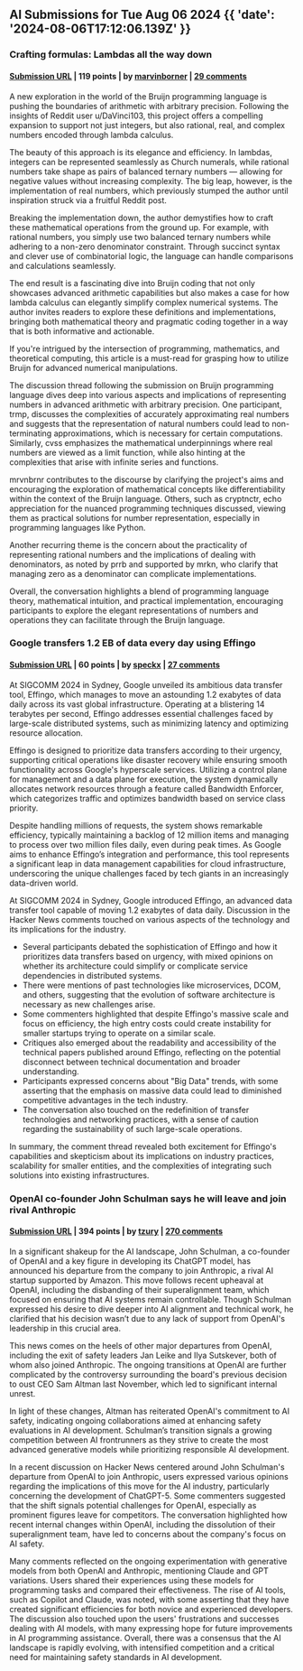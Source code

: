 ## AI Submissions for Tue Aug 06 2024 {{ 'date': '2024-08-06T17:12:06.139Z' }}

### Crafting formulas: Lambdas all the way down

#### [Submission URL](https://text.marvinborner.de/2024-04-16-10.html) | 119 points | by [marvinborner](https://news.ycombinator.com/user?id=marvinborner) | [29 comments](https://news.ycombinator.com/item?id=41169244)

A new exploration in the world of the Bruijn programming language is pushing the boundaries of arithmetic with arbitrary precision. Following the insights of Reddit user u/DaVinci103, this project offers a compelling expansion to support not just integers, but also rational, real, and complex numbers encoded through lambda calculus. 

The beauty of this approach is its elegance and efficiency. In lambdas, integers can be represented seamlessly as Church numerals, while rational numbers take shape as pairs of balanced ternary numbers — allowing for negative values without increasing complexity. The big leap, however, is the implementation of real numbers, which previously stumped the author until inspiration struck via a fruitful Reddit post.

Breaking the implementation down, the author demystifies how to craft these mathematical operations from the ground up. For example, with rational numbers, you simply use two balanced ternary numbers while adhering to a non-zero denominator constraint. Through succinct syntax and clever use of combinatorial logic, the language can handle comparisons and calculations seamlessly.

The end result is a fascinating dive into Bruijn coding that not only showcases advanced arithmetic capabilities but also makes a case for how lambda calculus can elegantly simplify complex numerical systems. The author invites readers to explore these definitions and implementations, bringing both mathematical theory and pragmatic coding together in a way that is both informative and actionable. 

If you're intrigued by the intersection of programming, mathematics, and theoretical computing, this article is a must-read for grasping how to utilize Bruijn for advanced numerical manipulations.

The discussion thread following the submission on Bruijn programming language dives deep into various aspects and implications of representing numbers in advanced arithmetic with arbitrary precision. One participant, trmp, discusses the complexities of accurately approximating real numbers and suggests that the representation of natural numbers could lead to non-terminating approximations, which is necessary for certain computations. Similarly, cvss emphasizes the mathematical underpinnings where real numbers are viewed as a limit function, while also hinting at the complexities that arise with infinite series and functions.

mrvnbrnr contributes to the discourse by clarifying the project's aims and encouraging the exploration of mathematical concepts like differentiability within the context of the Bruijn language. Others, such as cryptnctr, echo appreciation for the nuanced programming techniques discussed, viewing them as practical solutions for number representation, especially in programming languages like Python.

Another recurring theme is the concern about the practicality of representing rational numbers and the implications of dealing with denominators, as noted by prrb and supported by mrkn, who clarify that managing zero as a denominator can complicate implementations. 

Overall, the conversation highlights a blend of programming language theory, mathematical intuition, and practical implementation, encouraging participants to explore the elegant representations of numbers and operations they can facilitate through the Bruijn language.

### Google transfers 1.2 EB of data every day using Effingo

#### [Submission URL](https://www.theregister.com/2024/08/06/google_effingo/) | 60 points | by [speckx](https://news.ycombinator.com/user?id=speckx) | [27 comments](https://news.ycombinator.com/item?id=41173111)

At SIGCOMM 2024 in Sydney, Google unveiled its ambitious data transfer tool, Effingo, which manages to move an astounding 1.2 exabytes of data daily across its vast global infrastructure. Operating at a blistering 14 terabytes per second, Effingo addresses essential challenges faced by large-scale distributed systems, such as minimizing latency and optimizing resource allocation. 

Effingo is designed to prioritize data transfers according to their urgency, supporting critical operations like disaster recovery while ensuring smooth functionality across Google's hyperscale services. Utilizing a control plane for management and a data plane for execution, the system dynamically allocates network resources through a feature called Bandwidth Enforcer, which categorizes traffic and optimizes bandwidth based on service class priority.

Despite handling millions of requests, the system shows remarkable efficiency, typically maintaining a backlog of 12 million items and managing to process over two million files daily, even during peak times. As Google aims to enhance Effingo’s integration and performance, this tool represents a significant leap in data management capabilities for cloud infrastructure, underscoring the unique challenges faced by tech giants in an increasingly data-driven world.

At SIGCOMM 2024 in Sydney, Google introduced Effingo, an advanced data transfer tool capable of moving 1.2 exabytes of data daily. Discussion in the Hacker News comments touched on various aspects of the technology and its implications for the industry.

- Several participants debated the sophistication of Effingo and how it prioritizes data transfers based on urgency, with mixed opinions on whether its architecture could simplify or complicate service dependencies in distributed systems.
- There were mentions of past technologies like microservices, DCOM, and others, suggesting that the evolution of software architecture is necessary as new challenges arise.
- Some commenters highlighted that despite Effingo's massive scale and focus on efficiency, the high entry costs could create instability for smaller startups trying to operate on a similar scale. 
- Critiques also emerged about the readability and accessibility of the technical papers published around Effingo, reflecting on the potential disconnect between technical documentation and broader understanding.
- Participants expressed concerns about "Big Data" trends, with some asserting that the emphasis on massive data could lead to diminished competitive advantages in the tech industry.
- The conversation also touched on the redefinition of transfer technologies and networking practices, with a sense of caution regarding the sustainability of such large-scale operations.

In summary, the comment thread revealed both excitement for Effingo's capabilities and skepticism about its implications on industry practices, scalability for smaller entities, and the complexities of integrating such solutions into existing infrastructures.

### OpenAI co-founder John Schulman says he will leave and join rival Anthropic

#### [Submission URL](https://www.cnbc.com/2024/08/06/openai-co-founder-john-schulman-says-he-will-join-rival-anthropic.html) | 394 points | by [tzury](https://news.ycombinator.com/user?id=tzury) | [270 comments](https://news.ycombinator.com/item?id=41168904)

In a significant shakeup for the AI landscape, John Schulman, a co-founder of OpenAI and a key figure in developing its ChatGPT model, has announced his departure from the company to join Anthropic, a rival AI startup supported by Amazon. This move follows recent upheaval at OpenAI, including the disbanding of their superalignment team, which focused on ensuring that AI systems remain controllable. Though Schulman expressed his desire to dive deeper into AI alignment and technical work, he clarified that his decision wasn’t due to any lack of support from OpenAI's leadership in this crucial area.

This news comes on the heels of other major departures from OpenAI, including the exit of safety leaders Jan Leike and Ilya Sutskever, both of whom also joined Anthropic. The ongoing transitions at OpenAI are further complicated by the controversy surrounding the board's previous decision to oust CEO Sam Altman last November, which led to significant internal unrest.

In light of these changes, Altman has reiterated OpenAI's commitment to AI safety, indicating ongoing collaborations aimed at enhancing safety evaluations in AI development. Schulman’s transition signals a growing competition between AI frontrunners as they strive to create the most advanced generative models while prioritizing responsible AI development.

In a recent discussion on Hacker News centered around John Schulman's departure from OpenAI to join Anthropic, users expressed various opinions regarding the implications of this move for the AI industry, particularly concerning the development of ChatGPT-5. Some commenters suggested that the shift signals potential challenges for OpenAI, especially as prominent figures leave for competitors. The conversation highlighted how recent internal changes within OpenAI, including the dissolution of their superalignment team, have led to concerns about the company's focus on AI safety.

Many comments reflected on the ongoing experimentation with generative models from both OpenAI and Anthropic, mentioning Claude and GPT variations. Users shared their experiences using these models for programming tasks and compared their effectiveness. The rise of AI tools, such as Copilot and Claude, was noted, with some asserting that they have created significant efficiencies for both novice and experienced developers. The discussion also touched upon the users' frustrations and successes dealing with AI models, with many expressing hope for future improvements in AI programming assistance. Overall, there was a consensus that the AI landscape is rapidly evolving, with intensified competition and a critical need for maintaining safety standards in AI development.

